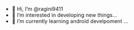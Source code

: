 - 👋 Hi, I’m @ragini9411
- 👀 I’m interested in developing new things...
- 🌱 I’m currently learning android develpoment ...


<!---
ragini9411/ragini9411 is a ✨ special ✨ repository because its `README.md` (this file) appears on your GitHub profile.
You can click the Preview link to take a look at your changes.
--->
